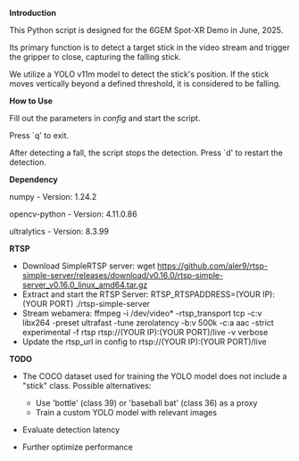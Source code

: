 **Introduction**

This Python script is designed for the 6GEM Spot-XR Demo in June, 2025.

Its primary function is to detect a target stick in the video stream and trigger the gripper to close, capturing the falling stick.

We utilize a YOLO v11m model to detect the stick's position. If the stick moves vertically beyond a defined threshold, it is considered to be falling.


**How to Use**

Fill out the parameters in *config* and start the script.

Press `q' to exit.

After detecting a fall, the script stops the detection. Press `d' to restart the detection.


**Dependency**

numpy - Version: 1.24.2

opencv-python - Version: 4.11.0.86

ultralytics - Version: 8.3.99

**RTSP**

- Download SimpleRTSP server: wget https://github.com/aler9/rtsp-simple-server/releases/download/v0.16.0/rtsp-simple-server_v0.16.0_linux_amd64.tar.gz
- Extract and start the RTSP Server: RTSP_RTSPADDRESS=(YOUR IP):(YOUR PORT) ./rtsp-simple-server
- Stream webamera: ffmpeg -i /dev/video* -rtsp_transport tcp -c:v libx264 -preset ultrafast -tune zerolatency -b:v 500k -c:a aac -strict experimental -f rtsp rtsp://(YOUR IP):(YOUR PORT)/live -v verbose
- Update the rtsp_url in config to rtsp://(YOUR IP):(YOUR PORT)/live

**TODO**

- The COCO dataset used for training the YOLO model does not include a "stick" class. Possible alternatives:
  - Use 'bottle' (class 39) or 'baseball bat' (class 36) as a proxy
  - Train a custom YOLO model with relevant images

- Evaluate detection latency

- Further optimize performance
